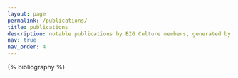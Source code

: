 ```yaml
---
layout: page
permalink: /publications/
title: publications
description: notable publications by BIG Culture members, generated by jekyll-scholar.
nav: true
nav_order: 4
---
```


<!-- _pages/publications.md -->
<div class="publications">

{% bibliography %}

</div>
